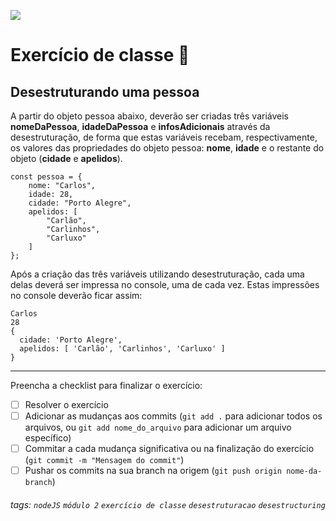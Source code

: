 ![](https://i.imgur.com/xG74tOh.png)

# Exercício de classe 🏫

## Desestruturando uma pessoa

A partir do objeto pessoa abaixo, deverão ser criadas três variáveis **nomeDaPessoa**, **idadeDaPessoa** e **infosAdicionais** através da desestruturação, de forma que estas variáveis recebam, respectivamente, os valores das propriedades do objeto pessoa: **nome**, **idade** e o restante do objeto (**cidade** e **apelidos**).

```javascript=
const pessoa = {
    nome: "Carlos",
    idade: 28,
    cidade: "Porto Alegre",
    apelidos: [
        "Carlão",
        "Carlinhos",
        "Carluxo"
    ]
};
```

Após a criação das três variáveis utilizando desestruturação, cada uma delas deverá ser impressa no console, uma de cada vez.
Estas impressões no console deverão ficar assim:

```
Carlos
28
{
  cidade: 'Porto Alegre',
  apelidos: [ 'Carlão', 'Carlinhos', 'Carluxo' ]
}
```

---

Preencha a checklist para finalizar o exercício:

- [ ] Resolver o exercício
- [ ] Adicionar as mudanças aos commits (`git add .` para adicionar todos os arquivos, ou `git add nome_do_arquivo` para adicionar um arquivo específico)
- [ ] Commitar a cada mudança significativa ou na finalização do exercício (`git commit -m "Mensagem do commit"`)
- [ ] Pushar os commits na sua branch na origem (`git push origin nome-da-branch`)

###### tags: `nodeJS` `módulo 2` `exercício de classe` `desestruturacao` `desestructuring`
